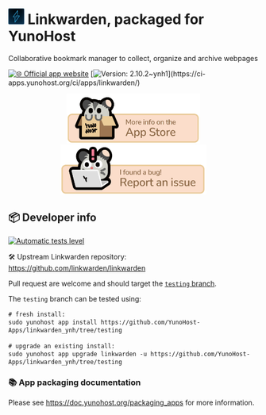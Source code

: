 <!--
N.B.: This README was automatically generated by <https://github.com/YunoHost/apps_tools/blob/main/readme_generator>
It shall NOT be edited by hand.
-->

<h1>
  <img src="https://raw.githubusercontent.com/YunoHost/apps/main/logos/linkwarden.png" width="32px" alt="Logo of Linkwarden">
  Linkwarden, packaged for YunoHost
</h1>

Collaborative bookmark manager to collect, organize and archive webpages

[![🌐 Official app website](https://img.shields.io/badge/Official_app_website-darkgreen?style=for-the-badge)](https://linkwarden.app/)
[![Version: 2.10.2~ynh1](https://img.shields.io/badge/Version-2.10.2~ynh1-rgba(0,150,0,1)?style=for-the-badge)](https://ci-apps.yunohost.org/ci/apps/linkwarden/)

<div align="center">
<a href="https://apps.yunohost.org/app/linkwarden"><img height="100px" src="https://github.com/YunoHost/yunohost-artwork/raw/refs/heads/main/badges/neopossum-badges/badge_more_info_on_the_appstore.svg"/></a>
<a href="https://github.com/YunoHost-Apps/linkwarden_ynh/issues"><img height="100px" src="https://github.com/YunoHost/yunohost-artwork/raw/refs/heads/main/badges/neopossum-badges/badge_report_an_issue.svg"/></a>
</div>

## 📦 Developer info

[![Automatic tests level](https://apps.yunohost.org/badge/cilevel/linkwarden)](https://ci-apps.yunohost.org/ci/apps/linkwarden/)

🛠️ Upstream Linkwarden repository: <https://github.com/linkwarden/linkwarden>

Pull request are welcome and should target the [`testing` branch](https://github.com/YunoHost-Apps/linkwarden_ynh/tree/testing).

The `testing` branch can be tested using:
```
# fresh install:
sudo yunohost app install https://github.com/YunoHost-Apps/linkwarden_ynh/tree/testing

# upgrade an existing install:
sudo yunohost app upgrade linkwarden -u https://github.com/YunoHost-Apps/linkwarden_ynh/tree/testing
```

### 📚 App packaging documentation

Please see <https://doc.yunohost.org/packaging_apps> for more information.